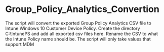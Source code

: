 # Group_Policy_Analytics_Convertion
The script will convert the exported Group Policy Analytics CSV file to Intune Windows 10 Customer Device Policy.
Create the directory C:\IntunePS and add all exported csv files here. Rename the CSV to what the Intune Policy name should be.
The script will only take values that support MDM
